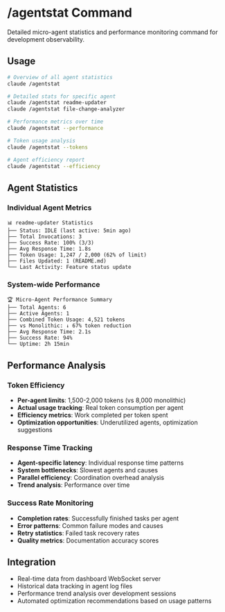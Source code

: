# /agentstat Command

Detailed micro-agent statistics and performance monitoring command for development observability.

## Usage

```bash
# Overview of all agent statistics
claude /agentstat

# Detailed stats for specific agent
claude /agentstat readme-updater
claude /agentstat file-change-analyzer

# Performance metrics over time
claude /agentstat --performance

# Token usage analysis
claude /agentstat --tokens

# Agent efficiency report
claude /agentstat --efficiency
```

## Agent Statistics

### Individual Agent Metrics
```
📊 readme-updater Statistics
├── Status: IDLE (last active: 5min ago)
├── Total Invocations: 3
├── Success Rate: 100% (3/3)
├── Avg Response Time: 1.8s
├── Token Usage: 1,247 / 2,000 (62% of limit)
├── Files Updated: 1 (README.md)
└── Last Activity: Feature status update
```

### System-wide Performance
```
🏆 Micro-Agent Performance Summary
├── Total Agents: 6
├── Active Agents: 1
├── Combined Token Usage: 4,521 tokens
├── vs Monolithic: ↓ 67% token reduction
├── Avg Response Time: 2.1s
├── Success Rate: 94%
└── Uptime: 2h 15min
```

## Performance Analysis

### Token Efficiency
- **Per-agent limits**: 1,500-2,000 tokens (vs 8,000 monolithic)
- **Actual usage tracking**: Real token consumption per agent
- **Efficiency metrics**: Work completed per token spent
- **Optimization opportunities**: Underutilized agents, optimization suggestions

### Response Time Tracking
- **Agent-specific latency**: Individual response time patterns
- **System bottlenecks**: Slowest agents and causes
- **Parallel efficiency**: Coordination overhead analysis
- **Trend analysis**: Performance over time

### Success Rate Monitoring
- **Completion rates**: Successfully finished tasks per agent
- **Error patterns**: Common failure modes and causes
- **Retry statistics**: Failed task recovery rates
- **Quality metrics**: Documentation accuracy scores

## Integration

- Real-time data from dashboard WebSocket server
- Historical data tracking in agent log files
- Performance trend analysis over development sessions
- Automated optimization recommendations based on usage patterns